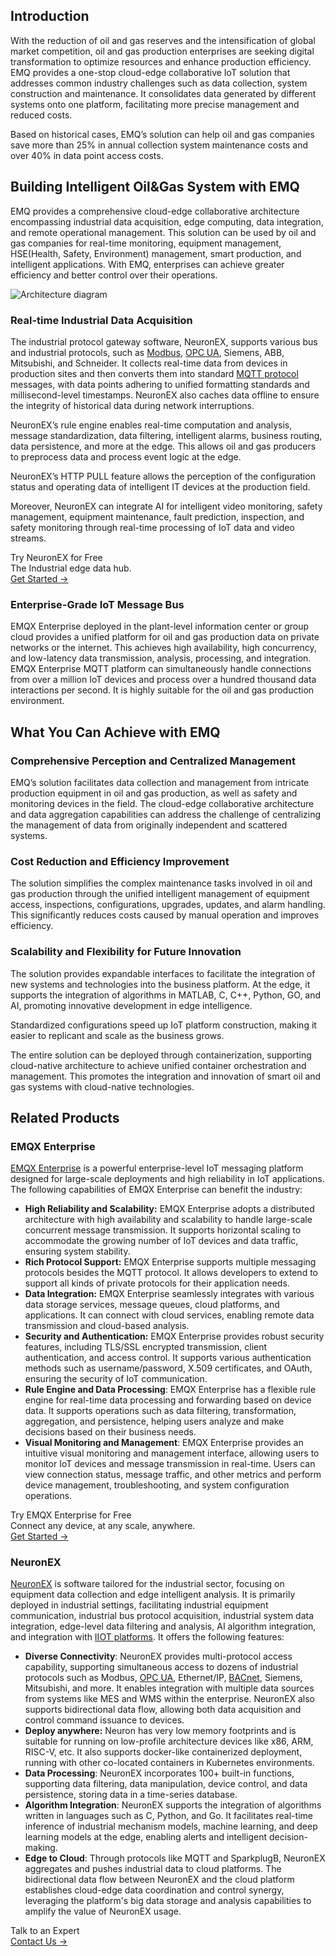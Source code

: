 ## Introduction

With the reduction of oil and gas reserves and the intensification of global market competition, oil and gas production enterprises are seeking digital transformation to optimize resources and enhance production efficiency. EMQ provides a one-stop cloud-edge collaborative IoT solution that addresses common industry challenges such as data collection, system construction and maintenance. It consolidates data generated by different systems onto one platform, facilitating more precise management and reduced costs.

Based on historical cases, EMQ’s solution can help oil and gas companies save more than 25% in annual collection system maintenance costs and over 40% in data point access costs.

## Building Intelligent Oil&Gas System with EMQ

EMQ provides a comprehensive cloud-edge collaborative architecture encompassing industrial data acquisition, edge computing, data integration, and remote operational management. This solution can be used by oil and gas companies for real-time monitoring, equipment management, HSE(Health, Safety, Environment) management, smart production, and intelligent applications. With EMQ, enterprises can achieve greater efficiency and better control over their operations.

![Architecture diagram](https://assets.emqx.com/images/a3788c3a294a9582e46a5f4d710218bf.png)

### Real-time Industrial Data Acquisition

The industrial protocol gateway software, NeuronEX, supports various bus and industrial protocols, such as [Modbus](https://www.emqx.com/en/blog/modbus-protocol-the-grandfather-of-iot-communication), [OPC UA](https://www.emqx.com/en/blog/opc-ua-protocol), Siemens, ABB, Mitsubishi, and Schneider. It collects real-time data from devices in production sites and then converts them into standard [MQTT protocol](https://www.emqx.com/en/blog/the-easiest-guide-to-getting-started-with-mqtt) messages, with data points adhering to unified formatting standards and millisecond-level timestamps. NeuronEX also caches data offline to ensure the integrity of historical data during network interruptions.

NeuronEX’s rule engine enables real-time computation and analysis, message standardization, data filtering, intelligent alarms, business routing, data persistence, and more at the edge. This allows oil and gas producers to preprocess data and process event logic at the edge. 

NeuronEX’s HTTP PULL feature allows the perception of the configuration status and operating data of intelligent IT devices at the production field.

Moreover, NeuronEX can integrate AI  for intelligent video monitoring, safety management, equipment maintenance, fault prediction, inspection, and safety monitoring through real-time processing of IoT data and video streams.

<section class="promotion">
    <div>
        Try NeuronEX for Free
             <div class="is-size-14 is-text-normal has-text-weight-normal">The Industrial edge data hub.</div>
    </div>
    <a href="https://www.emqx.com/en/try?product=neuronex" class="button is-gradient px-5">Get Started →</a>
</section>

### Enterprise-Grade IoT Message Bus

EMQX Enterprise deployed in the plant-level information center or group cloud provides a unified platform for oil and gas production data on private networks or the internet. This achieves high availability, high concurrency, and low-latency data transmission, analysis, processing, and integration. EMQX Enterprise MQTT platform can simultaneously handle connections from over a million IoT devices and process over a hundred thousand data interactions per second. It is highly suitable for the oil and gas production environment.

## What You Can Achieve with EMQ

### Comprehensive Perception and Centralized Management

EMQ’s solution facilitates data collection and management from intricate production equipment in oil and gas production, as well as safety and monitoring devices in the field. The cloud-edge collaborative architecture and data aggregation capabilities can address the challenge of centralizing the management of data from originally independent and scattered systems.

### Cost Reduction and Efficiency Improvement

The solution simplifies the complex maintenance tasks involved in oil and gas production through the unified intelligent management of equipment access, inspections, configurations, upgrades, updates, and alarm handling. This significantly reduces costs caused by manual operation and improves efficiency.

### Scalability and Flexibility for Future Innovation

The solution provides expandable interfaces to facilitate the integration of new systems and technologies into the business platform. At the edge, it supports the integration of algorithms in MATLAB, C, C++, Python, GO, and AI, promoting innovative development in edge intelligence.

Standardized configurations speed up IoT platform construction, making it easier to replicant and scale as the business grows.

The entire solution can be deployed through containerization, supporting cloud-native architecture to achieve unified container orchestration and management. This promotes the integration and innovation of smart oil and gas systems with cloud-native technologies.

## Related Products

### EMQX Enterprise

[EMQX Enterprise](https://www.emqx.com/en/products/emqx) is a powerful enterprise-level IoT messaging platform designed for large-scale deployments and high reliability in IoT applications. The following capabilities of EMQX Enterprise can benefit the industry:

- **High Reliability and Scalability:** EMQX Enterprise adopts a distributed architecture with high availability and scalability to handle large-scale concurrent message transmission. It supports horizontal scaling to accommodate the growing number of IoT devices and data traffic, ensuring system stability.
- **Rich Protocol Support:** EMQX Enterprise supports multiple messaging protocols besides the MQTT protocol. It allows developers to extend to support all kinds of private protocols for their application needs.
- **Data Integration:** EMQX Enterprise seamlessly integrates with various data storage services, message queues, cloud platforms, and applications. It can connect with cloud services, enabling remote data transmission and cloud-based analysis.
- **Security and Authentication:** EMQX Enterprise provides robust security features, including TLS/SSL encrypted transmission, client authentication, and access control. It supports various authentication methods such as username/password, X.509 certificates, and OAuth, ensuring the security of IoT communication.
- **Rule Engine and Data Processing**: EMQX Enterprise has a flexible rule engine for real-time data processing and forwarding based on device data. It supports operations such as data filtering, transformation, aggregation, and persistence, helping users analyze and make decisions based on their business needs.
- **Visual Monitoring and Management**: EMQX Enterprise provides an intuitive visual monitoring and management interface, allowing users to monitor IoT devices and message transmission in real-time. Users can view connection status, message traffic, and other metrics and perform device management, troubleshooting, and system configuration operations.

<section class="promotion">
    <div>
        Try EMQX Enterprise for Free
      <div class="is-size-14 is-text-normal has-text-weight-normal">Connect any device, at any scale, anywhere.</div>
    </div>
    <a href="https://www.emqx.com/en/try?product=enterprise" class="button is-gradient px-5">Get Started →</a>
</section>

### NeuronEX

[NeuronEX](https://www.emqx.com/en/products/neuronex) is software tailored for the industrial sector, focusing on equipment data collection and edge intelligent analysis. It is primarily deployed in industrial settings, facilitating industrial equipment communication, industrial bus protocol acquisition, industrial system data integration, edge-level data filtering and analysis, AI algorithm integration, and integration with [IIOT platforms](https://www.emqx.com/en/blog/iiot-platform-key-components-and-5-notable-solutions). It offers the following features:

- **Diverse Connectivity**: NeuronEX provides multi-protocol access capability, supporting simultaneous access to dozens of industrial protocols such as Modbus, [OPC UA](https://www.emqx.com/en/blog/opc-ua-protocol), Ethernet/IP, [BACnet](https://www.emqx.com/en/blog/bacnet-protocol-basic-concepts-structure-obejct-model-explained), Siemens, Mitsubishi, and more. It enables integration with multiple data sources from systems like MES and WMS within the enterprise. NeuronEX also supports bidirectional data flow, allowing both data acquisition and control command issuance to devices.
- **Deploy anywhere:** Neuron has very low memory footprints and is suitable for running on low-profile architecture devices like x86, ARM, RISC-V, etc. It also supports docker-like containerized deployment, running with other co-located containers in Kubernetes environments.
- **Data Processing**: NeuronEX incorporates 100+ built-in functions, supporting data filtering, data manipulation, device control, and data persistence, storing data in a time-series database.
- **Algorithm Integration**: NeuronEX supports the integration of algorithms written in languages such as C, Python, and Go. It facilitates real-time inference of industrial mechanism models, machine learning, and deep learning models at the edge, enabling alerts and intelligent decision-making.
- **Edge to Cloud**: Through protocols like MQTT and SparkplugB, NeuronEX aggregates and pushes industrial data to cloud platforms. The bidirectional data flow between NeuronEX and the cloud platform establishes cloud-edge data coordination and control synergy, leveraging the platform's big data storage and analysis capabilities to amplify the value of NeuronEX usage.


<section class="promotion">
    <div>
        Talk to an Expert
    </div>
    <a href="https://www.emqx.com/en/contact?product=solutions" class="button is-gradient px-5">Contact Us →</a>
</section>
